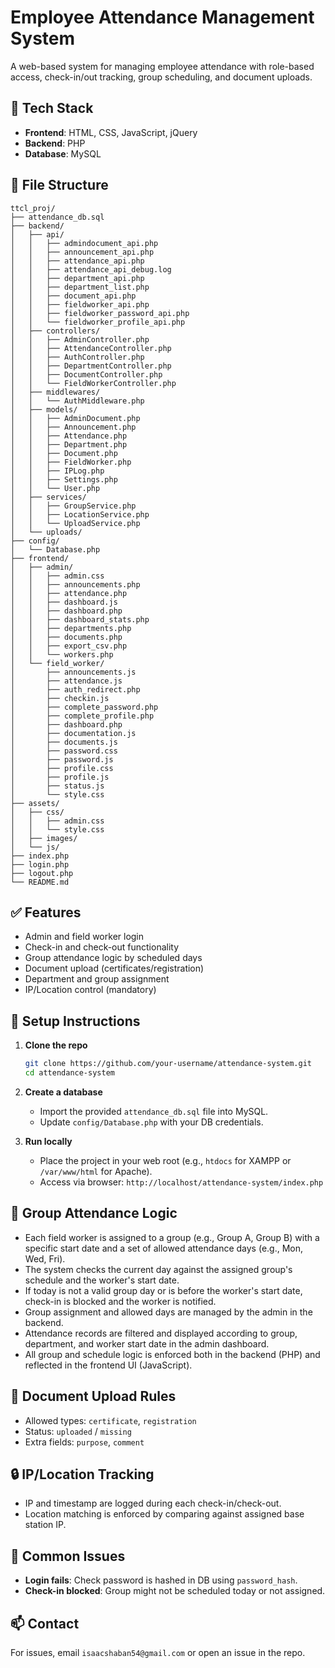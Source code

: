 # Employee Attendance Management System

A web-based system for managing employee attendance with role-based access, check-in/out tracking, group scheduling, and document uploads.

## 🔧 Tech Stack

- **Frontend**: HTML, CSS, JavaScript, jQuery
- **Backend**: PHP
- **Database**: MySQL

## 📁 File Structure

```
ttcl_proj/
├── attendance_db.sql
├── backend/
│   ├── api/
│   │   ├── admindocument_api.php
│   │   ├── announcement_api.php
│   │   ├── attendance_api.php
│   │   ├── attendance_api_debug.log
│   │   ├── department_api.php
│   │   ├── department_list.php
│   │   ├── document_api.php
│   │   ├── fieldworker_api.php
│   │   ├── fieldworker_password_api.php
│   │   └── fieldworker_profile_api.php
│   ├── controllers/
│   │   ├── AdminController.php
│   │   ├── AttendanceController.php
│   │   ├── AuthController.php
│   │   ├── DepartmentController.php
│   │   ├── DocumentController.php
│   │   └── FieldWorkerController.php
│   ├── middlewares/
│   │   └── AuthMiddleware.php
│   ├── models/
│   │   ├── AdminDocument.php
│   │   ├── Announcement.php
│   │   ├── Attendance.php
│   │   ├── Department.php
│   │   ├── Document.php
│   │   ├── FieldWorker.php
│   │   ├── IPLog.php
│   │   ├── Settings.php
│   │   └── User.php
│   ├── services/
│   │   ├── GroupService.php
│   │   ├── LocationService.php
│   │   └── UploadService.php
│   └── uploads/
├── config/
│   └── Database.php
├── frontend/
│   ├── admin/
│   │   ├── admin.css
│   │   ├── announcements.php
│   │   ├── attendance.php
│   │   ├── dashboard.js
│   │   ├── dashboard.php
│   │   ├── dashboard_stats.php
│   │   ├── departments.php
│   │   ├── documents.php
│   │   ├── export_csv.php
│   │   └── workers.php
│   └── field_worker/
│       ├── announcements.js
│       ├── attendance.js
│       ├── auth_redirect.php
│       ├── checkin.js
│       ├── complete_password.php
│       ├── complete_profile.php
│       ├── dashboard.php
│       ├── documentation.js
│       ├── documents.js
│       ├── password.css
│       ├── password.js
│       ├── profile.css
│       ├── profile.js
│       ├── status.js
│       └── style.css
├── assets/
│   ├── css/
│   │   ├── admin.css
│   │   └── style.css
│   ├── images/
│   └── js/
├── index.php
├── login.php
├── logout.php
└── README.md
```

## ✅ Features

- Admin and field worker login
- Check-in and check-out functionality
- Group attendance logic by scheduled days
- Document upload (certificates/registration)
- Department and group assignment
- IP/Location control (mandatory)

## 🚀 Setup Instructions

1. **Clone the repo**
   ```bash
   git clone https://github.com/your-username/attendance-system.git
   cd attendance-system
   ```

2. **Create a database**
   - Import the provided `attendance_db.sql` file into MySQL.
   - Update `config/Database.php` with your DB credentials.

3. **Run locally**
   - Place the project in your web root (e.g., `htdocs` for XAMPP or `/var/www/html` for Apache).
   - Access via browser: `http://localhost/attendance-system/index.php`

## 🧠 Group Attendance Logic

- Each field worker is assigned to a group (e.g., Group A, Group B) with a specific start date and a set of allowed attendance days (e.g., Mon, Wed, Fri).
- The system checks the current day against the assigned group's schedule and the worker's start date.
- If today is not a valid group day or is before the worker's start date, check-in is blocked and the worker is notified.
- Group assignment and allowed days are managed by the admin in the backend.
- Attendance records are filtered and displayed according to group, department, and worker start date in the admin dashboard.
- All group and schedule logic is enforced both in the backend (PHP) and reflected in the frontend UI (JavaScript).

## 📄 Document Upload Rules

- Allowed types: `certificate`, `registration`
- Status: `uploaded` / `missing`
- Extra fields: `purpose`, `comment`

## 🔒 IP/Location Tracking

- IP and timestamp are logged during each check-in/check-out.
- Location matching is enforced by comparing against assigned base station IP.

## 🙋 Common Issues

- **Login fails**: Check password is hashed in DB using `password_hash`.
- **Check-in blocked**: Group might not be scheduled today or not assigned.

## 📫 Contact

For issues, email `isaacshaban54@gmail.com` or open an issue in the repo.
